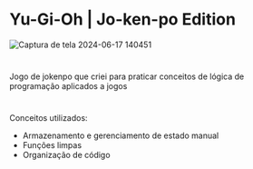 # Yu-Gi-Oh | Jo-ken-po Edition 

![Captura de tela 2024-06-17 140451](https://private-user-images.githubusercontent.com/129768609/340439357-74979126-3bf7-4f1f-87f5-0c9a3764e49b.jpg?jwt=eyJhbGciOiJIUzI1NiIsInR5cCI6IkpXVCJ9.eyJpc3MiOiJnaXRodWIuY29tIiwiYXVkIjoicmF3LmdpdGh1YnVzZXJjb250ZW50LmNvbSIsImtleSI6ImtleTUiLCJleHAiOjE3MTg2NTUzOTgsIm5iZiI6MTcxODY1NTA5OCwicGF0aCI6Ii8xMjk3Njg2MDkvMzQwNDM5MzU3LTc0OTc5MTI2LTNiZjctNGYxZi04N2Y1LTBjOWEzNzY0ZTQ5Yi5qcGc_WC1BbXotQWxnb3JpdGhtPUFXUzQtSE1BQy1TSEEyNTYmWC1BbXotQ3JlZGVudGlhbD1BS0lBVkNPRFlMU0E1M1BRSzRaQSUyRjIwMjQwNjE3JTJGdXMtZWFzdC0xJTJGczMlMkZhd3M0X3JlcXVlc3QmWC1BbXotRGF0ZT0yMDI0MDYxN1QyMDExMzhaJlgtQW16LUV4cGlyZXM9MzAwJlgtQW16LVNpZ25hdHVyZT1kMDJjOTJmYjlhOGFiY2FmNjI1OTlhYWFhNjc2NjRmODY0NmU1NzFlYzI3Yzk4MGEzZDIyYTUwNzEyYTAwZmI1JlgtQW16LVNpZ25lZEhlYWRlcnM9aG9zdCZhY3Rvcl9pZD0wJmtleV9pZD0wJnJlcG9faWQ9MCJ9.y8xRFoMDPSLoLSBDv3zV_C_RbWU5h-xBYt8--NYbhoA)
#
Jogo de jokenpo que criei para praticar conceitos de lógica de programação aplicados a jogos
#
Conceitos utilizados:

- Armazenamento e gerenciamento de estado manual
- Funções limpas
- Organização de código
